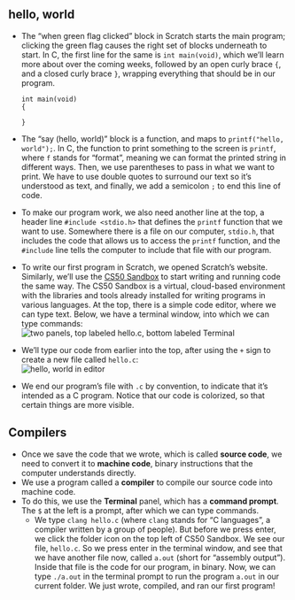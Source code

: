
hello, world
------------

*   The “when green flag clicked” block in Scratch starts the main program; clicking the green flag causes the right set of blocks underneath to start. In C, the first line for the same is `int main(void)`, which we’ll learn more about over the coming weeks, followed by an open curly brace `{`, and a closed curly brace `}`, wrapping everything that should be in our program.
    
        int main(void)
        {
        
        }
        
    
*   The “say (hello, world)” block is a function, and maps to `printf("hello, world");`. In C, the function to print something to the screen is `printf`, where `f` stands for “format”, meaning we can format the printed string in different ways. Then, we use parentheses to pass in what we want to print. We have to use double quotes to surround our text so it’s understood as text, and finally, we add a semicolon `;` to end this line of code.
*   To make our program work, we also need another line at the top, a header line `#include <stdio.h>` that defines the `printf` function that we want to use. Somewhere there is a file on our computer, `stdio.h`, that includes the code that allows us to access the `printf` function, and the `#include` line tells the computer to include that file with our program.
*   To write our first program in Scratch, we opened Scratch’s website. Similarly, we’ll use the [CS50 Sandbox](https://sandbox.cs50.io/) to start writing and running code the same way. The CS50 Sandbox is a virtual, cloud-based environment with the libraries and tools already installed for writing programs in various languages. At the top, there is a simple code editor, where we can type text. Below, we have a terminal window, into which we can type commands:  
    ![two panels, top labeled hello.c, bottom labeled Terminal](https://cs50.harvard.edu/x/2020/notes/1/cs50_sandbox.png)
*   We’ll type our code from earlier into the top, after using the `+` sign to create a new file called `hello.c`:  
    ![hello, world in editor](https://cs50.harvard.edu/x/2020/notes/1/editor.png)
*   We end our program’s file with `.c` by convention, to indicate that it’s intended as a C program. Notice that our code is colorized, so that certain things are more visible.


Compilers
---------

*   Once we save the code that we wrote, which is called **source code**, we need to convert it to **machine code**, binary instructions that the computer understands directly.
*   We use a program called a **compiler** to compile our source code into machine code.
*   To do this, we use the **Terminal** panel, which has a **command prompt**. The `$` at the left is a prompt, after which we can type commands.
    *   We type `clang hello.c` (where `clang` stands for “C languages”, a compiler written by a group of people). But before we press enter, we click the folder icon on the top left of CS50 Sandbox. We see our file, `hello.c`. So we press enter in the terminal window, and see that we have another file now, called `a.out` (short for “assembly output”). Inside that file is the code for our program, in binary. Now, we can type `./a.out` in the terminal prompt to run the program `a.out` in our current folder. We just wrote, compiled, and ran our first program!
